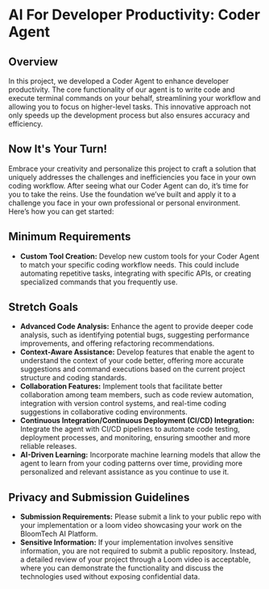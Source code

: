 # AI For Developer Productivity: Coder Agent

## Overview
In this project, we developed a Coder Agent to enhance developer productivity. The core functionality of our agent is to write code and execute terminal commands on your behalf, streamlining your workflow and allowing you to focus on higher-level tasks. This innovative approach not only speeds up the development process but also ensures accuracy and efficiency.

## Now It's Your Turn!
Embrace your creativity and personalize this project to craft a solution that uniquely addresses the challenges and inefficiencies you face in your own coding workflow. After seeing what our Coder Agent can do, it’s time for you to take the reins. Use the foundation we’ve built and apply it to a challenge you face in your own professional or personal environment. Here’s how you can get started:

## Minimum Requirements
- **Custom Tool Creation:** Develop new custom tools for your Coder Agent to match your specific coding workflow needs. This could include automating repetitive tasks, integrating with specific APIs, or creating specialized commands that you frequently use.

## Stretch Goals
- **Advanced Code Analysis:** Enhance the agent to provide deeper code analysis, such as identifying potential bugs, suggesting performance improvements, and offering refactoring recommendations.
- **Context-Aware Assistance:** Develop features that enable the agent to understand the context of your code better, offering more accurate suggestions and command executions based on the current project structure and coding standards.
- **Collaboration Features:** Implement tools that facilitate better collaboration among team members, such as code review automation, integration with version control systems, and real-time coding suggestions in collaborative coding environments.
- **Continuous Integration/Continuous Deployment (CI/CD) Integration:** Integrate the agent with CI/CD pipelines to automate code testing, deployment processes, and monitoring, ensuring smoother and more reliable releases.
- **AI-Driven Learning:** Incorporate machine learning models that allow the agent to learn from your coding patterns over time, providing more personalized and relevant assistance as you continue to use it.

## Privacy and Submission Guidelines
- **Submission Requirements:** Please submit a link to your public repo with your implementation or a loom video showcasing your work on the BloomTech AI Platform.
- **Sensitive Information:** If your implementation involves sensitive information, you are not required to submit a public repository. Instead, a detailed review of your project through a Loom video is acceptable, where you can demonstrate the functionality and discuss the technologies used without exposing confidential data.

